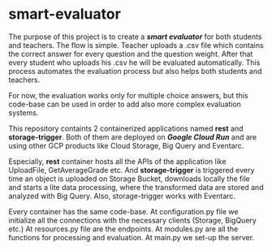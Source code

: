 # smart-evaluator

The purpose of this project is to create a ***smart evaluator*** for both students and teachers.
The flow is simple. Teacher uploads a .csv file which contains the correct answer for every question and the question weight. After that every student
who uploads his .csv he will be evaluated automatically. This process automates the evaluation process but also helps both students and teachers.

For now, the evaluation works only for multiple choice answers, but this code-base can be used in order to add also more complex evaluation systems.

This repository containts 2 containerized applications named **rest** and **storage-trigger**.
Both of them are deployed on ***Google Cloud Run*** and are using other GCP products like Cloud Storage, Big Query and Eventarc.

Especially, **rest** container hosts all the APIs of the application like UploadFile, GetAverageGrade etc.
And **storage-trigger** is triggered every time an object is uploaded on Storage Bucket, downloads locally the file and starts a lite data processing,
where the transformed data are stored and analyzed with Big Query. Also, storage-trigger works with Eventarc.

Every container has the same code-base. 
At configuration.py file we initialize all the connections with the necessary clients (Storage, BigQuery etc.)
At resources.py file are the endpoints.
At modules.py are all the functions for processing and evaluation.
At main.py we set-up the server.
